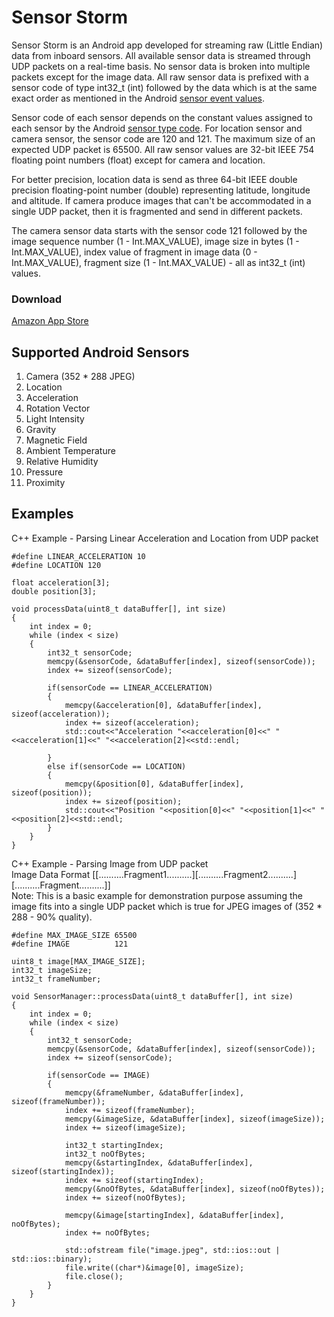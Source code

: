 # Sensor Storm

Sensor Storm is an Android app developed for streaming raw (Little Endian) data from inboard sensors. All available sensor data is streamed through UDP packets on a real-time basis. No sensor data is broken into multiple packets except for the image data. All raw sensor data is prefixed with a sensor code of type int32_t (int) followed by the data which is at the same exact order as mentioned in the Android [sensor event values](https://developer.android.com/reference/android/hardware/SensorEvent#values).  

Sensor code of each sensor depends on the constant values assigned to each sensor by the Android [sensor type code](https://developer.android.com/guide/topics/sensors/sensors_overview). For location sensor and camera sensor, the sensor code are 120 and 121. The maximum size of an expected UDP packet is 65500. All raw sensor values are 32-bit IEEE 754 floating point numbers (float) except for camera and location.  

For better precision, location data is send as three 64-bit IEEE double precision floating-point number (double) representing latitude, longitude and altitude. If camera produce images that can't be accommodated in a single UDP packet, then it is fragmented and send in different packets. 

The camera sensor data starts with the sensor code 121 followed by the image sequence number (1 - Int.MAX_VALUE), image size in bytes (1 - Int.MAX_VALUE), index value of fragment in image data (0 - Int.MAX_VALUE), fragment size (1 - Int.MAX_VALUE) - all as int32_t (int) values. 

### Download  
[Amazon App Store](https://www.amazon.com/dp/B095SMCM5T/)

## Supported Android Sensors  
1)  Camera (352 * 288 JPEG)
2)  Location
3)  Acceleration
4)  Rotation Vector
5)  Light Intensity
6)  Gravity
7)  Magnetic Field
8)  Ambient Temperature
9)  Relative Humidity
10) Pressure
11) Proximity

## Examples
C++ Example - Parsing Linear Acceleration and Location from UDP packet
```
#define LINEAR_ACCELERATION 10
#define LOCATION 120

float acceleration[3];
double position[3];

void processData(uint8_t dataBuffer[], int size)
{
    int index = 0;
    while (index < size)
    {
        int32_t sensorCode;
        memcpy(&sensorCode, &dataBuffer[index], sizeof(sensorCode));
        index += sizeof(sensorCode);

        if(sensorCode == LINEAR_ACCELERATION)
        {   
            memcpy(&acceleration[0], &dataBuffer[index], sizeof(acceleration));
            index += sizeof(acceleration);         
            std::cout<<"Acceleration "<<acceleration[0]<<" "<<acceleration[1]<<" "<<acceleration[2]<<std::endl;
          
        }
        else if(sensorCode == LOCATION)
        {   
            memcpy(&position[0], &dataBuffer[index], sizeof(position));
            index += sizeof(position);
            std::cout<<"Position "<<position[0]<<" "<<position[1]<<" "<<position[2]<<std::endl;        
        }
    }
}
```

C++ Example - Parsing Image from UDP packet  
Image Data Format [[..........Fragment1..........][..........Fragment2..........][..........Fragment..........]]  
Note: This is a basic example for demonstration purpose assuming the image fits into a single UDP packet which is true for JPEG images of (352 * 288 - 90% quality).
```
#define MAX_IMAGE_SIZE 65500
#define IMAGE          121

uint8_t image[MAX_IMAGE_SIZE];
int32_t imageSize;
int32_t frameNumber;

void SensorManager::processData(uint8_t dataBuffer[], int size)
{
    int index = 0;
    while (index < size)
    {
        int32_t sensorCode;
        memcpy(&sensorCode, &dataBuffer[index], sizeof(sensorCode));
        index += sizeof(sensorCode);

        if(sensorCode == IMAGE)
        {
            memcpy(&frameNumber, &dataBuffer[index], sizeof(frameNumber));
            index += sizeof(frameNumber);
            memcpy(&imageSize, &dataBuffer[index], sizeof(imageSize));
            index += sizeof(imageSize);

            int32_t startingIndex;
            int32_t noOfBytes;
            memcpy(&startingIndex, &dataBuffer[index], sizeof(startingIndex));
            index += sizeof(startingIndex);
            memcpy(&noOfBytes, &dataBuffer[index], sizeof(noOfBytes));
            index += sizeof(noOfBytes);

            memcpy(&image[startingIndex], &dataBuffer[index], noOfBytes);
            index += noOfBytes;

            std::ofstream file("image.jpeg", std::ios::out | std::ios::binary);
            file.write((char*)&image[0], imageSize);
            file.close();
        }
    }
}
```
